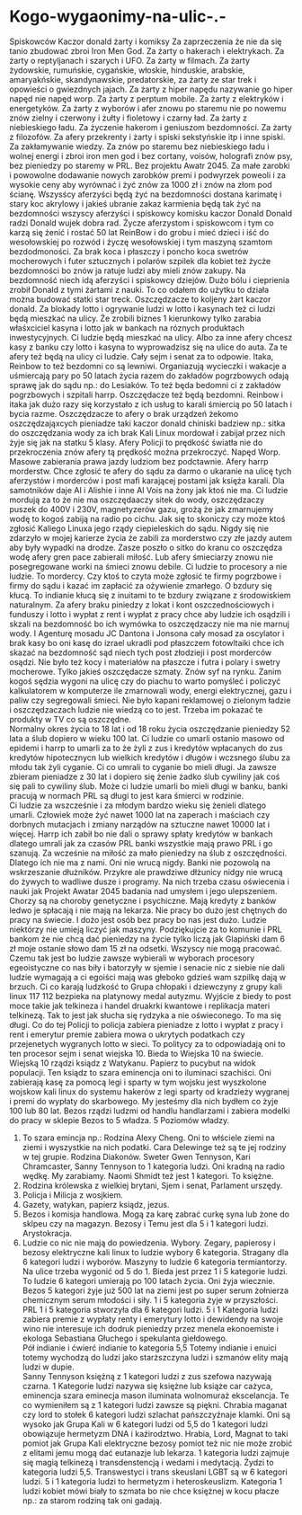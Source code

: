 # Kogo-wygaonimy-na-ulic-.-
Spiskowców
Kaczor donald żarty i komiksy
Za zaprzeczenia że nie da się tanio zbudować zbroi Iron Men God.
Za żarty o hakerach i elektrykach.
Za żarty o reptyljanach i szarych i UFO.
Za żarty w filmach.
Za żarty żydowskie, rumuńskie, cygańskie, włoskie, hinduskie, arabskie, amaryakńskie, skandynawskie, predatorskie, za żarty ze star trek i opowieści o gwiezdnych jajach.
Za żarty z hiper napędu nazywanie go hiper napęd nie napęd worp. 
Za żarty z perptum mobile.
Za żarty z elektryków i energetyków.
Za żarty z wyborów i afer znowu po staremu nie po nowemu znów zielny i czerwony i żułty i fioletowy i czarny ład.
Za żarty z niebieskiego ładu.
Za życzenie hakerom i geniuszom bezdomności.
Za żarty z filozofów. 
Za afery przekrenty i żarty i spiski sekstyńskie itp i inne spiski.
Za zakłamywanie wiedzy.
Za znów po staremu bez niebieskiego ładu i wolnej energi i zbroi iron men god i bez cortany, voisów, holografi znów psy, bez pieniedzy po staremy w PRL.
Bez projektu Awatr 2045.
Za małe zarobki i powowolne dodawanie nowych zarobków premi i podwyrzek poweoli i za wysokie ceny aby wyrównać i żyć znów za 1000 zł i znów na złom pod ścianę. 
Wszysścy aferzyści będą żyć na bezdomności dostana karimatę i stary koc akrylowy i jakieś ubranie zakaz karmienia będą tak żyć na bezdomności wszyscy aferzyści i spiskowcy komisku kaczor Donald Donald radzi Donald wujek dobra rad. 
Życze aferzystom i spiskowcom i tym co karzą się żenić i rostać 50 lat ReinBow i do grobu i mieć dzieci i iść do wesołowskiej po rozwód i życzę wesołowskiej i tym maszyną szamtom bezdodmoności. Za brak koca i płaszczy i poncho koca swetrów mocherowych i futer sztucznych i polarów szpilek dla kobiet też życże bezdomności bo znów ja ratuje ludzi aby mieli znów zakupy. Na bezdomność niech idą aferzyści i spiskowcy dziejów. Dużo bólu i cieprienia zrobił Donald z tymi żartami z nauki. To co odałem do użytku to działa można budować statki star treck. 
Oszczędzacze to koljeny żart kaczor donald. 
Za blokady lotto i ogrywanie ludzi w lotto i kasynach też ci ludzi będą mieszkać na ulicy. Że zrobili biznes 1 kierunkowy tylko zarabia właśxciciel kasyna i lotto jak w bankach na róznych produktach inwestycyjnych. Ci ludzie będą mieszkać na ulicy. Albo za inne afery chcesz kasy z banku czy lotto i kasyna to wyprowadzisz się na ulice do auta. Za te afery też będą na ulicy ci ludzie. Cały sejm i senat za to odpowie. 
Itaka, Reinbow to też bezdomni co są lewniwi. Organiazują wycieczki i wakacje a uśmiercają pary po 50 latach życia razem do zakładów pogrzbowych odają sprawę jak do sądu np.: do Lesiaków. To też będa bedomni ci z zakładów pogrzbowych i szpitali harrp. Oszczędacze też będą bezdomni. 
Reinbow i itaka jak dużo razy się korzystało z ich usług to karali śmiercią po 50 latach i bycia razme.
Oszczędzacze to afery o brak urządzeń żekomo oszczędzająxcych pieniadze taki kaczor donald chiniski badziew np.: sitka do oszczędzania wody za ich brak Kali Linux mordował i zabijał przez nich żyje się jak na statku 5 klasy. 
Afery Policji to prędkość światła nie do przekroczenia znów afery tą prędkość można przekroczyć. Napęd Worp. 
Masowe zabierania prawa jazdy ludziom bez podctawnie. 
Afery harrp morderstw. 
Chce zgłosić te afery do sądu za darmo o ukaranie na ulicę tych aferzystów i morderców i post mafi karającej postami jak księża karali. 
Dla samotników daje AI i Alishie i inne AI Vois na żony jak ktoś nie ma. 
Ci ludzie mordują za to że nie ma oszczędaaczy sitek do wody, oszczędzaczy puszek do 400V i 230V, magnetyzerów gazu, grożą że jak zmarnujemy wodę to kogoś zabiją na radio po cichu. Jak się to skoniczy czy może ktoś zgłosić Kaliego Linuxa jego rządy ciepieleskich do sądu. Nigdy się nie zdarzyło w mojej karierze życia że zabili za morderstwo czy złe jazdy autem aby były wypadki na drodze. Zasze poszło o sitko do kranu co oszczędza wodę afery gren pace zabierali miłość. Lub afery śmieciarzy znowu nie posegregowane worki na śmieci znowu debile. Ci ludzie to procesory a nie ludzie. To mordercy. Czy ktoś to czyta może zgłosić te firmy pogrzbowe i firmy do sądu i kazać im zapłacić za ożywienie zmarłego. O bzdury się kłucą. To indianie kłucą się z inuitami to te bzdury związane z środowiskiem naturalnym. 
Za afery braku piniedzy z lokat i kont oszczednościowych i funduszy i lotto i wypłat z rent i wypłat z pracy chce aby ludzie ich osądzili i skzali na bezdomność bo ich wymówka to oszczędzaczy nie ma nie marnuj wody. I Agenturę mosadu JC Dantona i Jonsona cały mosad za oscylator i brak kasy bo oni kasę do izrael ukradli pod płaszczem fotowltaiki chce ich skazać na bezdomność sąd niech tych post złodzieji i post morderców osądzi. Nie było też kocy i materiałów na płaszcze i futra i polary i swetry mocherowe. Tylko jakieś oszczędacze szmaty. Znów syf na rynku. 
Zanim kogoś sędzia wygoni na ulicę czy do piachu to warto pomyśleć i policzyć kalkulatorem w komputerze ile zmarnowali wody, energi elektrycznej, gazu i paliw czy segregowali śmieci. Nie było kapani reklamowej o zielonym ładzie i oszczędzaczach ludzie nie wiedzą co to jest. Trzeba im pokazać te produkty w TV co są oszczędne.  
Normalny okres życia to 18 lat i od 18 roku życia oszczędzanie pieniedzy 52 lata a ślub dopiero w wieku 100 lat. Ci ludzie co umarli ostanio masowo od epidemi i harrp to umarli za to że żyli z zus i kredytów wpłacanych do zus kredytów hipotecznycn lub wielkich kredytów i długów i wczsnego ślubu za młodu tak żyli cyganie. Ci co umrali to cyganie bo mieli długi. Ja zawsze zbieram pieniadze z 30 lat i dopiero się żenie żadko ślub cywiliny jak coś się pali to cywiliny ślub. Może ci ludzie umarli bo mieli długi w banku, banki pracują w normach PRL są długi to jest kara śmierci w rodzinie.   
Ci ludzie za wszcześnie i za młodym bardzo wieku się żenieli dlatego umarli. Człowiek może żyć nawet 1000 lat na zaperach i maściach czy dorbnych mutacjach i zmiany narządów na sztuczne nawet 10000 lat i więcej. 
Harrp ich zabił bo nie dali o sprawy spłaty kredytów w bankach dlatego umrali jak za czasów PRL banki wszystkie mają prawo PRL i go szanują. Za wcześnie na miłość za mało pieniedzy na ślub z oszczędności. Dlatego ich nie ma z nami. Oni nie wrucą nigdy. Banki nie pozowolą na wskrzeszanie dłużników. Przykre ale prawdziwe dłżunicy nidgy nie wrucą do żywych to wadliwe dusze i programy. Na nich trzeba czasu oświecenia i nauki jak Projekt Awatar 2045 badania nad umysłem i jego ulepszeniem. 
Chorzy są na choroby genetyczne i psychiczne. Mają kredyty z banków ledwo je spłacają i nie mają na lekarza. 
Nie pracy bo dużo jest chętnych do pracy na świecie. I dożo jest osób bez pracy bo nas jest dużo. Ludzie niektórzy nie umieją liczyć jak maszyny. 
Podziękujcie za to komunie i PRL bankom że nie chcą dać pieniedzy na życie tylko liczą jak Glapiński dam 6 zł moje ostanie słowo dam 15 zł na odsetki. Wszyscy nie mogą pracować.  
Czemu tak jest bo ludzie zawsze wybierali w wyborach procesory egeoistyczne co nas biły i batorzyły w sjemie i senacie nic z siebie nie dali ludzie wymagają a ci egoiści mają was głeboko gdzieś wam szpilkę dają w brzuch. 
Ci co karają ludzkość to Grupa chłopaki i dziewczyny z grupy kali linux 117 112 bezpieka na platynowy medal autyzmu. 
Wyjście z biedy to post moce takie jak telkineza i handel druakrki kwantowe i replikacja materi telkinezą. 
Tak to jest jak słucha się rydzyka a nie oświeconego. To ma się długi. 
Co do tej Policji to policja zabiera pieniadze z lotto i wypłat z pracy i rent i emerytur premie zabiera mowa o ukrytych podatkach czy przejenetych wygranych lotto w sieci. To politycy za to odpowiadają oni to ten procesor sejm i senat wiejska 10. Bieda to Wiejska 10 na świecie. 
Wiejską 10 rządzi ksiądz z Watykanu. Papierz to pucybut na widok populacji. Ten ksiądz to szara eminencja oni to iluminaci szachiści. Oni zabierają kasę za pomocą legi i sparty w tym wojsku jest wyszkolone wojskow kali linux do systemu hakerów z legi sparty od kradzieży wygranej i premi do wypłaty do skarbowego. My jesteśmy dla nich bydłem co żyje 100 lub 80 lat. Bezos rządzi ludzmi od handlu handlarzami i zabiera modelki do pracy w sklepie Bezos to 5 władza. 
5 Poziomów władzy.
1. To szara emincja np.: Rodzina Alexy Cheng. Oni to włściele ziemi na ziemi i wyszystkie na nich podatki. Cara Delewinge też są te jej rodziny w tej grupie. Rodzina Diakonów. Sweter Gwen Tennyson, Kari Chramcaster, Sanny Tennyson to 1 kategoria ludzi. Oni kradną na radio wędkę. My zarabiamy. Naomi Shmidt też jest 1 kategori. To księżne.  
2. Rodzina królewska z wielkiej brytani, Sjem i senat, Parlament urszędy.
3. Policja i Milicja z wosjkiem.
4. Gazety, watykan, papierz ksiądz, jezus.
5. Bezos i komisja handlowa. Mogą za karę zabrać curkę syna lub żone do sklpeu czy na magazyn. Bezosy i Temu jest dla 5 i 1 kategori ludzi. Arystokracja.
6. Ludzie co nic nie mają do powiedzenia. Wybory. Zegary, papierosy i bezosy elektryczne kali linux to ludzie wybory 6 kategoria. Stragany dla 6 kategori ludzi i wyborów. Maszyny to ludzie 6 kategoria termiantorzy.  
Na ulice trzeba wygonić od 5 do 1. Bieda jest przez 1 i 5 kategorie ludzi.
To ludzie 6 kategori umierają po 100 latach życia. Oni żyja wiecznie. Bezos 5 kategori żyje już 500 lat na ziemi jest po super serum żołnierza chemicznym serum młodości i siły. 
1 i 5 kategoria żyje w przyszłości. PRL 1 i 5 kategoria stworzyła dla 6 kategori ludzi. 
5 i 1 Kategoria ludzi zabiera premie z wypłaty renty i emerytury lotto i dewidendy na swoje wino nie interesuje ich dodruk pieniedzy przez menela ekonoemiste i ekologa Sebastiana Głuchego i spekulanta giełdowego.  
Pół indianie i ćwierć indianie to kategoria 5,5 Totemy indianie i enuici totemy wychodzą do ludzi jako starższczyna ludzi i szmanów elity mają ludzi w dupie.  
Sanny Tennyson księżną z 1 kategori ludzi z zus szefowa nazywają czarna. 
1 Kategorie ludzi nazywa się księżne lub książe car cażyca, eminencja szara eminecja mason iluminata wolnomuraż ekscelancja. Te co wymieniłem są z 1 kategori ludzi zawsze są piękni.
Chrabia maganat czy lord to stołek 6 kategori ludzi szlachat pańszczyźnaje klamki. Oni są wysoko jak Grupa Kali w 6 kategori ludzi od 5,5 do 1 kategori ludzi obowiązuje hermetyzm DNA i kaźirodztwo. 
Hrabia, Lord, Magnat to taki pomiot jak Grupa Kali elektryczne bezosy pomiot też nic nie może zrobić z elitami jemu mogą dać eutanazje lub lekarza.
1 kategoria ludzi zajmuje się magią telkinezą i transdenstencją i wedami i medytacją. Żydzi to kategoria ludzi 5,5. 
Transwestyci i trans skeuslani LGBT są w 6 kategori ludzi. 5 i 1 kategoria ludzi to hermetyzm i heteroskeuslizm. 
Kategoria 1 ludzi kobiet mówi biały to szmata bo nie chce księżnej w kocu płacze np.: za starom rodziną tak oni gadają.  
